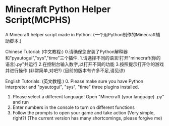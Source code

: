 # Minecraft Python Helper Script(MCPHS)
A Minecraft helper script made in Python.
(一个用Python制作的Minecraft辅助脚本.)

Chinese Tutorial:
(中文教程:)
0.请确保您安装了Python解释器和"pyautogui","sys","time"三个插件.
1.请选择不同的语言!打开"minecraft(你的语言).py"并运行
2.在控制台输入数字,以打开不同的功能
3.按照提示打开你的游戏并进行操作
(非常简单,对吧?)
(目前的版本有许多不足,请见谅)

English Tutorials:
(英文教程:)
0. Please make sure you have Python interpreter and "pyautogui", "sys", "time" three plugins installed.
1. Please select a different language! Open "Minecraft (your language) .py" and run
2. Enter numbers in the console to turn on different functions
3. Follow the prompts to open your game and take action
(Very simple, right?)
(The current version has many shortcomings, please forgive me)
